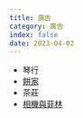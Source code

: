 ```yaml
---
title: 廣告
category: 廣告
index: false
date: 2023-04-02
---
```

<adsense></adsense>

- 琴行
- [餅家](cake-shop.md)
- 茶莊
- [相機與菲林](camera-and-film.md)
